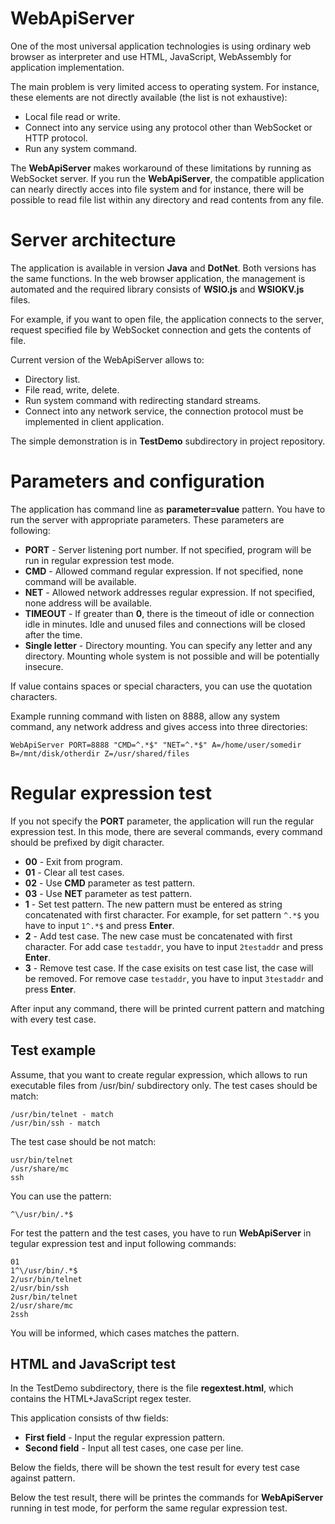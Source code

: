 # WebApiServer

One of the most universal application technologies is using ordinary web browser as interpreter and use HTML, JavaScript, WebAssembly for application implementation\.

The main problem is very limited access to operating system\. For instance, these elements are not directly available \(the list is not exhaustive\):


* Local file read or write\.
* Connect into any service using any protocol other than WebSocket or HTTP protocol\.
* Run any system command\.

The **WebApiServer** makes workaround of these limitations by running as WebSocket server\. If you run the **WebApiServer**, the compatible application can nearly directly acces into file system and for instance, there will be possible to read file list within any directory and read contents from any file\.

# Server architecture

The application is available in version **Java** and **DotNet**\. Both versions has the same functions\. In the web browser application, the management is automated and the required library consists of **WSIO\.js** and **WSIOKV\.js** files\. 

For example, if you want to open file, the application connects to the server, request specified file by WebSocket connection and gets the contents of file\.

Current version of the WebApiServer allows to:


* Directory list\.
* File read, write, delete\.
* Run system command with redirecting standard streams\.
* Connect into any network service, the connection protocol must be implemented in client application\.

The simple demonstration is in **TestDemo** subdirectory in project repository\.

# Parameters and configuration

The application has command line as **parameter=value** pattern\. You have to run the server with appropriate parameters\. These parameters are following:


* **PORT** \- Server listening port number\. If not specified, program will be run in regular expression test mode\.
* **CMD** \- Allowed command regular expression\. If not specified, none command will be available\.
* **NET** \- Allowed network addresses regular expression\. If not specified, none address will be available\.
* **TIMEOUT** \- If greater than **0**, there is the timeout of idle or connection idle in minutes\. Idle and unused files and connections will be closed after the time\.
* **Single letter** \- Directory mounting\. You can specify any letter and any directory\. Mounting whole system is not possible and will be potentially insecure\.

If value contains spaces or special characters, you can use the quotation characters\.

Example running command with listen on 8888, allow any system command, any network address and gives access into three directories:

```
WebApiServer PORT=8888 "CMD=^.*$" "NET=^.*$" A=/home/user/somedir B=/mnt/disk/otherdir Z=/usr/shared/files
```

# Regular expression test

If you not specify the **PORT** parameter, the application will run the regular expression test\. In this mode, there are several commands, every command should be prefixed by digit character\.


* **00** \- Exit from program\.
* **01** \- Clear all test cases\.
* **02** \- Use **CMD** parameter as test pattern\.
* **03** \- Use **NET** parameter as test pattern\.
* **1** \- Set test pattern\. The new pattern must be entered as string concatenated with first character\. For example, for set pattern `^.*$` you have to input `1^.*$` and press **Enter**\.
* **2** \- Add test case\. The new case must be concatenated with first character\. For add case `testaddr`, you have to input `2testaddr` and press **Enter**\.
* **3** \- Remove test case\. If the case exisits on test case list, the case will be removed\. For remove case `testaddr`, you have to input `3testaddr` and press **Enter**\.

After input any command, there will be printed current pattern and matching with every test case\.

## Test example

Assume, that you want to create regular expression, which allows to run executable files from /usr/bin/ subdirectory only\. The test cases should be match:

```
/usr/bin/telnet - match
/usr/bin/ssh - match
```

The test case should be not match:

```
usr/bin/telnet
/usr/share/mc
ssh
```

You can use the pattern:

```
^\/usr/bin/.*$
```

For test the pattern and the test cases, you have to run **WebApiServer** in tegular expression test and input following commands:

```
01
1^\/usr/bin/.*$
2/usr/bin/telnet
2/usr/bin/ssh
2usr/bin/telnet
2/usr/share/mc
2ssh
```

You will be informed, which cases matches the pattern\.

## HTML and JavaScript test

In the TestDemo subdirectory, there is the file **regextest\.html**, which contains the HTML\+JavaScript regex tester\.

This application consists of thw fields:


* **First field** \- Input the regular expression pattern\.
* **Second field** \- Input all test cases, one case per line\.

Below the fields, there will be shown the test result for every test case against pattern\.

Below the test result, there will be printes the commands for **WebApiServer** running in test mode, for perform the same regular expression test\.




